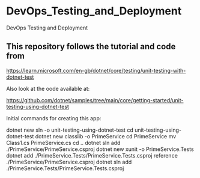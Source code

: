 # DevOps_Testing_and_Deployment
DevOps Testing and Deployment

## This repository follows the tutorial and code from
https://learn.microsoft.com/en-gb/dotnet/core/testing/unit-testing-with-dotnet-test

Also look at the oode available at:

https://github.com/dotnet/samples/tree/main/core/getting-started/unit-testing-using-dotnet-test

Initial commands for creating this app:

dotnet new sln -o unit-testing-using-dotnet-test
cd unit-testing-using-dotnet-test
dotnet new classlib -o PrimeService
cd PrimeService
mv Class1.cs PrimeService.cs
cd ..
dotnet sln add ./PrimeService/PrimeService.csproj
dotnet new xunit -o PrimeService.Tests
dotnet add ./PrimeService.Tests/PrimeService.Tests.csproj reference ./PrimeService/PrimeService.csproj
dotnet sln add ./PrimeService.Tests/PrimeService.Tests.csproj


